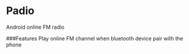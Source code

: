 # Padio
Android online FM radio

###Features
Play online FM channel when bluetooth device pair with the phone
